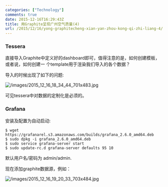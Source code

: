 ```yaml
---
categories: ["Technology"]
comments: true
date: 2015-12-16T16:29:43Z
title: 用Graphite呈现广州空气质量(4)
url: /2015/12/16/yong-graphitecheng-xian-yan-zhou-kong-qi-zhi-liang-4/
---
```


### Tessera
直接导入Graphite中定义好的dashboard即可，值得注意的是，如何创建模板，或者说，如何创建一
个template用于渲染我们导入的各个数据？    

导入的时候出现了如下的问题:    

![/images/2015_12_16_18_34_44_701x483.jpg](/images/2015_12_16_18_34_44_701x483.jpg)    

可见tessera中对数据的定制化是必须的。   

### Grafana
安装及配置为自动启动:   

```
$ wget https://grafanarel.s3.amazonaws.com/builds/grafana_2.6.0_amd64.deb
$ sudo dpkg -i grafana_2.6.0_amd64.deb
$ sudo service grafana-server start
$ sudo update-rc.d grafana-server defaults 95 10
```
默认用户名/密码为 admin/admin.     

现在添加graphite数据源，例如：    

![/images/2015_12_16_19_20_33_703x484.jpg](/images/2015_12_16_19_20_33_703x484.jpg)    
